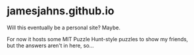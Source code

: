 # jamesjahns.github.io 
Will this eventually be a personal site? Maybe.

For now it hosts some MIT Puzzle Hunt-style puzzles to show my friends, but the answers aren't in here, so...
  
